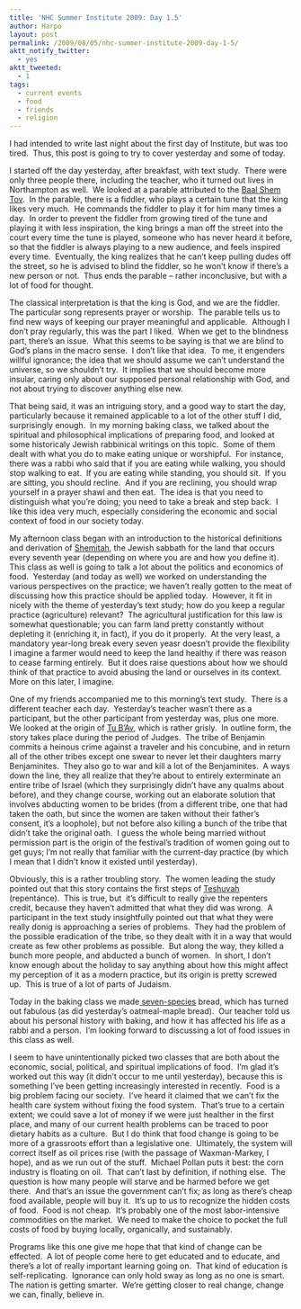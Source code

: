 ```yaml
---
title: 'NHC Summer Institute 2009: Day 1.5'
author: Harpo
layout: post
permalink: /2009/08/05/nhc-summer-institute-2009-day-1-5/
aktt_notify_twitter:
  - yes
aktt_tweeted:
  - 1
tags:
  - current events
  - food
  - friends
  - religion
---
```

I had intended to write last night about the first day of Institute, but was too tired.  Thus, this post is going to try to cover yesterday and some of today.

I started off the day yesterday, after breakfast, with text study.  There were only three people there, including the teacher, who it turned out lives in Northampton as well.  We looked at a parable attributed to the <a href="http://en.wikipedia.org/wiki/Baal_Shem_Tov" target="_blank">Baal Shem Tov</a>.  In the parable, there is a fiddler, who plays a certain tune that the king likes very much.  He commands the fiddler to play it for him many times a day.  In order to prevent the fiddler from growing tired of the tune and playing it with less inspiration, the king brings a man off the street into the court every time the tune is played, someone who has never heard it before, so that the fiddler is always playing to a new audience, and feels inspired every time.  Eventually, the king realizes that he can&#8217;t keep pulling dudes off the street, so he is advised to blind the fiddler, so he won&#8217;t know if there&#8217;s a new person or not.  Thus ends the parable &#8211; rather inconclusive, but with a lot of food for thought.

The classical interpretation is that the king is God, and we are the fiddler.  The particular song represents prayer or worship.  The parable tells us to find new ways of keeping our prayer meaningful and applicable.  Although I don&#8217;t pray regularly, this was the part I liked.  When we get to the blindness part, there&#8217;s an issue.  What this seems to be saying is that we are blind to God&#8217;s plans in the macro sense.  I don&#8217;t like that idea.  To me, it engenders willful ignorance; the idea that we should assume we can&#8217;t understand the universe, so we shouldn&#8217;t try.  It implies that we should become more insular, caring only about our supposed personal relationship with God, and not about trying to discover anything else new.

That being said, it was an intriguing story, and a good way to start the day, particularly because it remained applicable to a lot of the other stuff I did, surprisingly enough.  In my morning baking class, we talked about the spiritual and philosophical implications of preparing food, and looked at some historicaly Jewish rabbinical writings on this topic.  Some of them dealt with what you do to make eating unique or worshipful.  For instance, there was a rabbi who said that if you are eating while walking, you should stop walking to eat.  If you are eating while standing, you should sit.  If you are sitting, you should recline.  And if you are reclining, you should wrap yourself in a prayer shawl and then eat.  The idea is that you need to distinguish what you&#8217;re doing; you need to take a break and step back.  I like this idea very much, especially considering the economic and social context of food in our society today.

My afternoon class began with an introduction to the historical definitions and derivation of <a href="http://en.wikipedia.org/wiki/Shemitah" target="_blank">Shemitah</a>, the Jewish sabbath for the land that occurs every seventh year (depending on where you are and how you define it).  This class as well is going to talk a lot about the politics and economics of food.  Yesterday (and today as well) we worked on understanding the various perspectives on the practice; we haven&#8217;t really gotten to the meat of discussing how this practice should be applied today.  However, it fit in nicely with the theme of yesterday&#8217;s text study; how do you keep a regular practice (agriculture) relevant?  The agricultural justification for this law is somewhat questionable; you can farm land pretty constantly without depleting it (enriching it, in fact), if you do it properly.  At the very least, a mandatory year-long break every seven yeasr doesn&#8217;t provide the flexibility I imagine a farmer would need to keep the land healthy if there was reason to cease farming entirely.  But it does raise questions about how we should think of that practice to avoid abusing the land or ourselves in its context.  More on this later, I imagine.

One of my friends accompanied me to this morning&#8217;s text study.  There is a different teacher each day.  Yesterday&#8217;s teacher wasn&#8217;t there as a participant, but the other participant from yesterday was, plus one more.  We looked at the origin of <a href="http://en.wikipedia.org/wiki/Tu_B%27Av" target="_blank">Tu B&#8217;Av</a>, which is rather grisly.  In outline form, the story takes place during the period of Judges.  The tribe of Benjamin commits a heinous crime against a traveler and his concubine, and in return all of the other tribes except one swear to never let their daughters marry Benjaminites.  They also go to war and kill a lot of the Benjaminites.  A ways down the line, they all realize that they&#8217;re about to entirely exterminate an entire tribe of Israel (which they surprisingly didn&#8217;t have any qualms about before), and they change course, working out an elaborate solution that involves abducting women to be brides (from a different tribe, one that had taken the oath, but since the women are taken without their father&#8217;s consent, it&#8217;s a loophole), but not before also killing a bunch of the tribe that didn&#8217;t take the original oath.  I guess the whole being married without permission part is the origin of the festival&#8217;s tradition of women going out to get guys; I&#8217;m not really that familiar with the current-day practice (by which I mean that I didn&#8217;t know it existed until yesterday).

Obviously, this is a rather troubling story.  The women leading the study pointed out that this story contains the first steps of <a href="http://en.wikipedia.org/wiki/Teshuvah" target="_blank">Teshuvah</a> (repentance).  This is true, but  it&#8217;s difficult to really give the repenters credit, because they haven&#8217;t admitted that what they did was wrong.  A participant in the text study insightfully pointed out that what they were really donig is approaching a series of problems.  They had the problem of the possible eradication of the tribe, so they dealt with it in a way that would create as few other problems as possible.  But along the way, they killed a bunch more people, and abducted a bunch of women.  In short, I don&#8217;t know enough about the holiday to say anything about how this might affect my perception of it as a modern practice, but its origin is pretty screwed up.  This is true of a lot of parts of Judaism.

Today in the baking class we made<a href="http://en.wikipedia.org/wiki/Seven_species" target="_blank"> seven-species</a> bread, which has turned out fabulous (as did yesterday&#8217;s oatmeal-maple bread).  Our teacher told us about his personal history with baking, and how it has affected his life as a rabbi and a person.  I&#8217;m looking forward to discussing a lot of food issues in this class as well.

I seem to have unintentionally picked two classes that are both about the economic, social, political, and spiritual implications of food.  I&#8217;m glad it&#8217;s worked out this way (it didn&#8217;t occur to me until yesterday), because this is something I&#8217;ve been getting increasingly interested in recently.  Food is a big problem facing our society.  I&#8217;ve heard it claimed that we can&#8217;t fix the health care system without fixing the food system.  That&#8217;s true to a certain extent; we could save a lot of money if we were just healther in the first place, and many of our current health problems can be traced to poor dietary habits as a culture.  But I do think that food change is going to be more of a grassroots effort than a legislative one.  Ultimately, the system will correct itself as oil prices rise (with the passage of Waxman-Markey, I hope), and as we run out of the stuff.  Michael Pollan puts it best: the corn industry is floating on oil.  That can&#8217;t last by definition, if nothing else.  The question is how many people will starve and be harmed before we get there.  And that&#8217;s an issue the government can&#8217;t fix; as long as there&#8217;s cheap food available, people will buy it.  It&#8217;s up to us to recognize the hidden costs of food.  Food is not cheap.  It&#8217;s probably one of the most labor-intensive commodities on the market.  We need to make the choice to pocket the full costs of food by buying locally, organically, and sustainably.

Programs like this one give me hope that that kind of change can be effected.  A lot of people come here to get educated and to educate, and there&#8217;s a lot of really important learning going on.  That kind of education is self-replicating.  Ignorance can only hold sway as long as no one is smart.  The nation is getting smarter.  We&#8217;re getting closer to real change, change we can, finally, believe in.